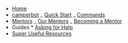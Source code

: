 * [Home](/)
* [camperbot](camperbot/README.md)
  _ [Quick Start](camperbot/quickstart.md)
  _ [Commands](camperbot/commands.md)
* [Mentors](mentors/README.md)
  _ [Our Mentors](mentors/our-mentors.md)
  _ [Becoming a Mentor](mentors/becoming-a-mentor.md)
* Guides \* [Asking for Help](guides/asking-for-help.md)
* [Super Useful Resources](resources.md)
